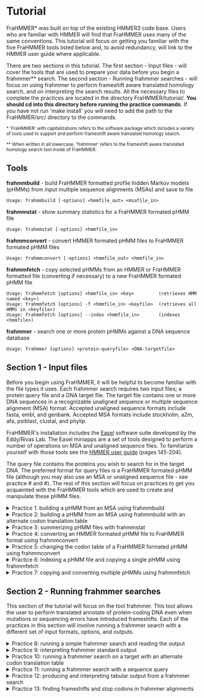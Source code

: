 # Tutorial

FraHMMER\* was built on top of the existing HMMER3 code base. Users who are familiar with HMMER will find that FraHMMER uses many of the same conventions. This tutorial will focus on getting you familiar with the five FraHMMER tools listed below and, to avoid redundancy, will link to the HMMER user guide where applicable. 

There are two sections in this tutorial. The first section - Input files - will cover the tools that are used to prepare your data before you begin a frahmmer\*\* search. The second section - Running frahmmer searches - will focus on using frahmmer to perform frameshift aware translated homology search, and on interpreting the search results. All the necessary files to complete the practices are located in the directory FraHMMER/tutorial/. **You should cd into this directory before running the practice commands**. If you have not run 'make install' you will need to add the path to the FraHMMER/src/ directory to the commands.

<sup>\* 'FraHMMER' with capitalizations refers to the software package which includes a variety of tools used to support and perform frameshift aware translated homology search. </sup>

<sup>\*\* When written in all lowercase, 'frahmmer' refers to the frameshift aware translated homology search tool inside of FraHMMER.</sup>


**Tools**
---

**frahmmbuild**   - build FraHMMER formatted profile hidden Markov models (pHMMs) from input multiple sequence alignments (MSAs) and save to file
```
Usage: frahmmbuild [-options] <hmmfile_out> <msafile_in>
```
**frahmmstat**   - show summary statistics for a FraHMMER formated pHMM file
```
Usage: frahmmstat [-options] <hmmfile_in>
```
**frahmmconvert** - convert HMMER formated pHMM files to FraHMMER formated pHMM files
```
Usage: frahmmconvert [-options] <hmmfile_out> <hmmfile_in>
```
**frahmmfetch**   - copy selected pHMMs from an HMMER or FraHMMER formatted file (converting if necessary) to a new FraHMMER formated pHMM file
```
Usage: frahmmfetch [options] <hmmfile_in> <key>         (retrieves HMM named <key>)
Usage: frahmmfetch [options] -f <hmmfile_in> <keyfile>  (retrieves all HMMs in <keyfile>)
Usage: frahmmfetch [options] --index <hmmfile_in>       (indexes <hmmfile>)
```
**frahmmer**      - search one or more protein pHMMs against a DNA sequence database
```
Usage: frahmmer [options] <protein-queryfile> <DNA-targetfile>
```


## Section 1 - Input files 

Before you begin using FraHMMER, it will be helpful to become familiar with the file types it uses. Each frahmmer search requires two input files; a protein query file and a DNA target file. The target file contains one or more DNA sequences in a recognizable unaligned sequence or multiple sequence alignment (MSA) format. Accepted unaligned sequence formats include fasta, embl, and genbank. Accepted MSA formats include stockholm, a2m, afa, psiblast, clustal, and phylip. 

FraHMMER's installation includes the [Easel](https://github.com/EddyRivasLab/easel) software suite developed by the Eddy/Rivas Lab.  The Easel miniapps are a set of tools designed to perform a number of operations on MSA and unaligned sequence files.  To familiarize yourself with those tools see the [HMMER user guide](http://eddylab.org/software/hmmer/Userguide.pdf) (pages 145-204). 

The query file contains the proteins you wish to search for in the target DNA. The preferred format for query files is a FraHMMER formated pHMM file (although you may also use an MSA or unaligned sequence file - see practice # and #). The rest of this section will focus on practices to get you acquainted with the FraHMMER tools which are used to create and manipulate these pHMM files.

<details><summary>Practice 1: building a pHMM from an MSA using frahmmbuild</summary>
<p>

The sensitivity of FraHMMER is powered, in large part, by the use of pHMMs. The pHMM files used by FraHMMER and nearly identical to the ones used by HMMER, but contain additional information needed to perform accurate frameshift-aware translations and provide reliable e-values. This additional information includes the frameshift rate and codon translation table to be used in the frahmmer search as well as tau and lambda values that define the curve for the pHMMs score distribution from the frameshift-aware Forward algorithm. If you would like more information on the other information in pHMM files see the [HMMER user guide](http://eddylab.org/software/hmmer/Userguide.pdf) (page 208). 
   
FraHMMER formated pHMMs can be created from MSA files using the tool frahmmbuild. The file MET.msa contains two stockholm formatted protein MSAs (note that stockholm is the only MSA format that allows multiple MSAs in a single file). You can build pHMMs from those MSAs and save them to the file MET.fhmm by running the following command: (note the file suffix '.fhmm' - this can help distinguish FraHMMER formated pHMM files from HMMER formatted ones, which often have the suffix '.hmm')
   
```bash
   % frahmmbuild MET.fhmm MET.msa
```
Now compare the summary output that is printed to your stdout to the text below (the exact CPU and elapsed time will vary):

```bash
# input alignment file:             MET.msa
# output HMM file:                  MET.fhmm
# - - - - - - - - - - - - - - - - - - - - - - - - - - - - - - - - - - - -

# idx    name                  nseq  alen  mlen fs_prob codon_tbl eff_nseq re/pos description
# ------ -------------------- ----- ----- ----- ------- --------- -------- ------ -----------
  1      metC                    11   483   409 0.01000         1     0.60  0.591 Cystathionine beta-lyase
  2      metG                    24   494   458 0.01000         1     0.62  0.589 Methionine--tRNA ligase

# CPU time: 4.38u 0.00s 00:00:04.38 Elapsed: 00:00:02.33
```
   
The following is a brief description of each of the above fields. 

```
idx            Number, in order of the MSA file.

name           Name of the pHMM.

nseq           Number of sequences in the alignment this pHMM was built from.

alen           Length of alignment - number of columns in the MSA.

mlen           Length of the pHMM - number of match states.
   
fs_prob        The probability assigned to a nucleotide insertion that results in a frameshift

codon_tbl      The NCBI codon translation table ID assumed for the target DNA

eff_nseq       Effective sequence number. This was the “effective” number of independent sequences that frahmmbuild’s default “entropy weighting” step decided on, given the phylogenetic similarity of the nseq sequences in the input alignment. 

re/pos         Mean positional relative entropy, in bits. This can be ignored by most users. 
   
description    Description of the protein family - may be blank.
```
</p>
</details>

<details><summary>Practice 2: building a pHMM from an MSA using frahmmbuild with an alternate codon translation table</summary>
<p>

One of the fields that distinguishes a FraHMMER formatted pHMM file from an HMMER formated pHMM file is an [NCBI codon translation table ID](https://www.ncbi.nlm.nih.gov/Taxonomy/Utils/wprintgc.cgi). The correct codon table depends on the origins of the target DNA you intend to search the pHMMs against. When you run a frahmmer search, selecting the correct codon table will produce the highest quality alignments. Ensuring that the pHMMs were built with that same codon table will produce the most accurate e-values for those alignments. 
   
By default, frahmmbuild will use the standard code employed by eukaryotic nuclear DNA. To use an alternate codon translation table include the option --ct followed by a table ID from the list below:

```bash
id  description
--- -----------------------------------
  1 Standard
  2 Vertebrate mitochondrial
  3 Yeast mitochondrial
  4 Mold, protozoan, coelenterate mitochondrial; Mycoplasma/Spiroplasma
  5 Invertebrate mitochondrial
  6 Ciliate, dasycladacean, Hexamita nuclear
  9 Echinoderm and flatworm mitochondrial
 10 Euplotid nuclear
 11 Bacterial, archaeal; and plant plastid
 12 Alternative yeast
 13 Ascidian mitochondrial
 14 Alternative flatworm mitochondrial
 16 Chlorophycean mitochondrial
 21 Trematode mitochondrial
 22 Scenedesmus obliquus mitochondrial
 23 Thraustochytrium mitochondrial
 24 Pterobranchia mitochondrial
 25 Candidate Division SR1 and Gracilibacteria
```

In practice 8 you will search the pHMMs in MET.msa against a target sequence from the genome of an endosymbiotic bacteria that uses codon table 4. Running the following command will build the pHMMs using the correct codon table for that target:
   
```bash
   % frahmmbuild --ct 4 MET-ct4.fhmm MET.msa
```
   
The summary output should be nearly identical to that in Practice 1, except for the output file name and the codon table field which should now say 4 for both pHMMs. 

</p>
</details>

<details><summary>Practice 3: summerizing pHMM files with frahmmstat</summary>
<p>

Since a pHMM file may contain any number of individual models, it is useful to be able to quickly summarize the contents. The tool frahmmstat is designed to provide such a summary for FraHMMER formated pHMM files.  The following command will summarize the pHMM file built in practice 1:
   
```bash
   % frahmmstat MET.fhmm
```
   
This command should produce the following output to stdout:

```bash
#
# idx    name                 accession        nseq eff_nseq   mlen fs_prob codon_tbl re/pos
# ------ -------------------- ------------ -------- -------- ------ ------- --------- ------
  1      metC                 -                  11     0.60    409 0.01000         1   0.53
  2      metG                 -                  24     0.62    458 0.01000         1   0.53
```

The fields are mainly the same as those produced by frahmmbuild, and detailed in practice 1, except for the accession field which may contain an alphanumeric identifier for the protein family or be left blank if no accession is listed for the pHMM. 

</p>
</details>

<details><summary>Practice 4: converting an HMMER formated pHMM file to FraHMMER format using frahmmconvert</summary>
<p>

If you have an existing HMMER formatted pHMM file and want to use it to run a frahmmer search, you will first need to convert it to the FraHMMER format using frahmmconvert. The file tRNA-proteins.hmm contains 12 pHMMs in HMMER3 format. The following command will create the FraHMMER formatted file tRNA-proteins.fhmm containing the same three pHMMs:

```bash
   % frahmmconvert XXX.fhmm XXX.hmm
```
Your summary output should match that shown below.
   
```
# input HMM file:                   tRNA-proteins.hmm
# output HMM file:                  tRNA-proteins.fhmm
# - - - - - - - - - - - - - - - - - - - - - - - - - - - - - - - - - - - -

# idx    name                  nseq  mlen fs_prob codon_tbl eff_nseq re/pos description
# ------ -------------------- ----- ----- ------- --------- -------- ------ -----------
  1      ATE_N                   30    78 0.01000         1     1.11  0.726 Arginine-tRNA-protein transferase, N terminus
  2      GlutR_N                 12   152 0.01000         1     0.87  0.590 Glutamyl-tRNAGlu reductase, N-terminal domain
  3      PTH2                    10   116 0.01000         1     0.74  0.589 Peptidyl-tRNA hydrolase PTH2
  4      RtcB                    30   459 0.01000         1     0.83  0.590 tRNA-splicing ligase RtcB
  5      TGT                     15   238 0.01000         1     0.80  0.589 Queuine tRNA-ribosyltransferase
  6      Thg1                    30   131 0.01000         1     0.69  0.589 tRNAHis guanylyltransferase
  7      Trm56                   11   121 0.01000         1     0.64  0.590 tRNA ribose 2'-O-methyltransferase, aTrm56
  8      tRNA-synt_1_2           30   185 0.01000         1     0.91  0.590 Leucyl-tRNA synthetase, Domain 2
  9      tRNA-synt_1c_C          14   192 0.01000         1     0.81  0.591 tRNA synthetases class I (E and Q), anti-codon binding domain
  10     tRNA-synt_2d            19   247 0.01000         1     0.73  0.592 tRNA synthetases class II core domain (F)
  11     tRNA-Thr_ED             12   136 0.01000         1     0.63  0.590 Archaea-specific editing domain of threonyl-tRNA synthetase
  12     TruB_C                  11    56 0.01000         1     1.64  0.994 tRNA Pseudouridine synthase II, C terminal
```

</p>
</details>

<details><summary>Practice 5: changing the codon table of a FraHMMER formated pHMM using frahmmconvert</summary>
<p>
 
You can also use frahmmconvert to change the codon table of an existing FraHMMER pHMM file using the --ct flag. This is faster than rebuilding from the original MSA.  The following command will create the file tRNA-proteins-ct11.fhmm containing the same 12 pHMMs as tRNA-proteins.fhmm but modified to use NCBI codon translation table 11:
   
```bash
   % frahmmconvert --ct 11 tRNA-proteins-ct11.fhmm tRNA-proteins.fhmm
```

This should produce the following output:
 
```
# input HMM file:                   tRNA-proteins.fhmm
# output HMM file:                  tRNA-proteins=ct11.fhmm
# - - - - - - - - - - - - - - - - - - - - - - - - - - - - - - - - - - - -

# idx    name                  nseq  mlen fs_prob codon_tbl eff_nseq re/pos description
# ------ -------------------- ----- ----- ------- --------- -------- ------ -----------
  1      ATE_N                   30    78 0.01000        11     1.11  0.726 Arginine-tRNA-protein transferase, N terminus
  2      GlutR_N                 12   152 0.01000        11     0.87  0.590 Glutamyl-tRNAGlu reductase, N-terminal domain
  3      PTH2                    10   116 0.01000        11     0.74  0.589 Peptidyl-tRNA hydrolase PTH2
  4      RtcB                    30   459 0.01000        11     0.83  0.590 tRNA-splicing ligase RtcB
  5      TGT                     15   238 0.01000        11     0.80  0.589 Queuine tRNA-ribosyltransferase
  6      Thg1                    30   131 0.01000        11     0.69  0.589 tRNAHis guanylyltransferase
  7      Trm56                   11   121 0.01000        11     0.64  0.590 tRNA ribose 2'-O-methyltransferase, aTrm56
  8      tRNA-synt_1_2           30   185 0.01000        11     0.91  0.590 Leucyl-tRNA synthetase, Domain 2
  9      tRNA-synt_1c_C          14   192 0.01000        11     0.81  0.591 tRNA synthetases class I (E and Q), anti-codon binding domain
  10     tRNA-synt_2d            19   247 0.01000        11     0.73  0.592 tRNA synthetases class II core domain (F)
  11     tRNA-Thr_ED             12   136 0.01000        11     0.63  0.590 Archaea-specific editing domain of threonyl-tRNA synthetase
  12     TruB_C                  11    56 0.01000        11     1.64  0.994 tRNA Pseudouridine synthase II, C terminal
# CPU time: 8.65u 0.00s 00:00:08.65 Elapsed: 00:00:08.67
```
 
</p>
</details>

<details><summary>Practice 6: indexing a pHMM file and copying a single pHMM using frahmmfetch </summary>
<p>

If you only need to search with a single pHMM but it is located in a file with multiple pHMMs, you can save time by copying the desired pHMM to a new file using frahmmfetch. If the original file contains a large number of pHMMs, you may want to create an index file to speed up the fetch process.  The following command will index the create the index file tRNA-proteins.fhmm.ssi for the FraHMMER pHMM file created in Practice 4. 
```bash
   % frahmmfetch --index tRNA-proteins.fhmm 
```
The summary output should read as follows:
   
```
Working...    done.
Indexed 12 HMMs (12 names and 12 accessions).
SSI index written to file tRNA-proteins.fhmm.ssi
```
Whether or not you choose to create an index you will need the name of the pHMM you wish to copy to use as a key. The command below will copy the pHMM PTH2 from the tRNA-proteins.fhmm.  The -o flag will direct the copied pHMM to the specified output file (PTH2.hmm in this case). Otherwise, it will be printed to standard out. 
```bash
   % frahmmfetch -o PTH2.fhmm tRNA-proteins.fhmm PTH2
```
The summary output should simply read as:
```
Retrieved HMM PTH2.
```
</p>
</details>

<details><summary>Practice 7: copying and converting multiple pHMMs using frahmmfetch </summary>
<p>

You can also use frahmmfetch to copy multiple pHMMs. To do so you will need to create a key file that contains the names of all the pHMMs you wish to copy, with one name per line, and use the -f flag. If the original pHMM file is in HMMER format frahmmfetch will automatically convert it to FraHMMER format. The following command will copy all 3 of the pHMMs listed in the key file tRNA-synthetases-key.txt from an HMMER formated pHMM file, convert them to FraHMMER format, and print them to the output file tRNA-synthetases.fhmm.
   
```bash
   % frahmmfetch -f -o tRNA-synthetases.fhmm tRNA-proteins.hmm tRNA-synthetases-key.txt
```
   
The summary output should simply read as:
   
```
Retrieved 3 HMMs.
```
   
As with frahmmconvert, you can also use the --ct flag with frahmmfetch to change the codon table.
   
</p>
</details>

## Section 2 - Running frahmmer searches

This section of the tutorial will focus on the tool frahmmer. This tool allows the user to perform translated annotate of protein-coding DNA even when mutations or sequencing errors have introduced frameshifts. Each of the practices in this section will involve running a frahmmer search with a different set of input formats,  options, and outputs. 

<details><summary>Practice 8: running a simple frahmmer search and reading the output</summary>
<p>

Every frahmmer search requires two inputs - the query and the target.  In this practice, you will use the single pHMM in the file PTH2.fhmm as the query.  For the target, you will use a single DNA sequence in the file target-PTH2.fa. The -o flag is used to direct the standard output to the file PTH2.out. 
   
```bash
   % frahmmer -o PTH2.out PTH2.fhmm target-PTH2.fa
```
 
See Practice 9 for a breakdown of the frahmmer standard output in PTH2.out
  
    
</p>
</details>

<details><summary>Practice 9: interpreting frahmmer standard output</summary>
<p>

The file PTH2.out contains the standard frahmmer output for a search between the query file PTH2.fhmm and the target file target-PTH2.fa. If you open this file you will see that it is organized into the following sections:
     
   1) File Header - lines begin with '#' and contain basic information about the search parameters
```
# query HMM file:                  PTH2.fhmm
# target sequence database:        target-PTH2.fa
# frameshift probability:          0.010000
# codon translation table          1
# output directed to file:         PTH2.out
# - - - - - - - - - - - - - - - - - - - - - - - - - - - - - - - - - - - -   
```
    
   2) Query Header - includes a summary of each query and a hits list sorted by E-value.  For each hit, the query header lists the E-value, bit score, and bias score adjustment (for more information on bias scores see pages 60-61 of the [HMMER user guide](http://eddylab.org/software/hmmer/Userguide.pdf).  This is followed by name of the target sequence where the hit was located, the target sequence position for the start and end of the alignment, the number of frameshifts and stop codons in that alignment, and finally a target description (which may be blank).

```
   Query:       PTH2  [M=116]
   Accession:   PF01981.11
   Description: Peptidyl-tRNA hydrolase PTH2
   Scores for complete hits:
    E-value  score  bias  Sequence     start    end  shifts  stops  Description
    ------- ------ -----  --------     -----  -----  ------  -----  -----------
    3.4e-34  110.1   0.3  PTH2-target    672    325       0      0
    4.2e-33  110.3   0.0  PTH2-target   1273   1731       0      0
    2.7e-27   91.6   0.2  PTH2-target   2659   2343       2      1
```
   
   3) Annotation Lines- for each hit listed in the query header, frahmmer will produce an annotation line containing useful information about the hit. After the line 'Annotation for each hit (and alignments):' these annotation lines (as well as the alignments) will appear, sorted first by target sequence and then by e-value.
   
       As in the query header, the annotations line lists the score, bias, and E-value for each hit. It also lists three types of coordinates for the hit - the alignment start and end coordinates for both the query (hmm-from & hmm-to) and the target (ali-from & ali-to), as well as the envelope coordinates (env-from & env-to). The envelope is the region of the target that frahmmer has identified as containing the homology (the hit alignment is always contained within the envelope). It is the envelope coordinates that bound the target subsequence used to calculate the score, bias, and E-value. An explanation of the characters seen after the coordinates ('.','[', & ']') can be found on page 38 of the [HMMER user guide](http://eddylab.org/software/hmmer/Userguide.pdf). The annotation line also lists the number of frameshifts and stop codons in the alignment (shift & stops), the full length of the target sequence (sq-len), and the alignment's accuracy score (acc) which is the average expected per residue accuracy of the alignment. 
       
       Below is the annotation line for the first hit in the file PTH2.out
  
```
Annotation for each hit (and alignments):
>> PTH2-target
    score  bias    Evalue   hmm-from    hmm-to     ali-from    ali-to     env-from    env-to    shifts  stops    sq-len    acc
   ------ ----- ---------   --------   -------    --------- ---------    --------- ---------    ------  ----- ---------   ----
 !  110.1   0.3   3.4e-34          2       116 .]       672       325 ..       675       325 ..      0      0      3000   0.92
```
   
   4) Alignment - Bellow each annotation line frahmmer prints the alignment for that query-target hit. A typical frahmmer alignment will contain at least the following five rows (in order from top to bottom): (1) the query row, (2) the match row, (3) the translation row, (4) the target row, and (5) the posterior probability row. If the pHMM was built from an MSA containing consensus structure or reference annotations those will be visible on separate CS and RF rows above the query row.  There are also three types of columns: (1) a match in which a query amino is aligned to a target codon or quasi-codon, (2) a deletion in which the query amino acid is aligned to target gap characters, or (3) an insertion in which the target codon is aligned to a query gap character. 
   
       The query row begins with the name of the query pHMM followed by the coordinates of the first amino acid on that line of the alignment and ends with the coordinates of the last amino acid on that line of the alignment. For each column, the query row shows either the query consensus letter, for matches and deletions, or a gap character ('.') for insertions. 
   
       The target row begins with the name of the target sequence followed by the coordinates of the first nucleotide on that line of the alignment and ends with the coordinates of the last nucleotide on that line of the alignment. For each column, the target row shows the target codon or pseudo-codon that has been aligned to the query. In the case of a deletion, the target line will print three gap characters ('---') in place of the codon. 
   
       The translation row shows the amino acid translations of the codons and pseudo-codons on the target row.  The match row shows which columns in the alignment are positive scoring. Exact matches are shown as the matched amino acid residue (in lowercase) and positive scoring mismatches are shown as a '+'. Finally, the posterior probability (PP) row gives the expected accuracy for each position of the alignment.
   
       Below is the first line of the first alignment in the file PTH2.out.  It contains a CS row in addition to the five basic rows detailed above.  All the columns in this line of the alignment are matches and, as there are no frameshifts, no quasi-codons are present. 

```
  Alignment:
  score: 110.1 bits
                    E    E    E    E    E    E    E    E    S    C    C    S    S    -    H    H    H    H    H    H    H    H    H    H    H  CS
         PTH2   2   l    k    q    v    i    v    v    r    t    d    l    k    m    g    k    G    k    l    a    a    q    v    a    h    a   26
                    +    k         v    +    v    v    r    t    d    l         m    +    k    G    k    +    a    a    q    +    +    h    a
                    V    K    L    V    L    V    V    R    T    D    L    G    M    T    K    G    K    I    A    A    Q    C    S    H    A
  PTH2-target 672  GTG  AAG  CTT  GTG  CTG  GTT  GTG  AGG  ACA  GAT  CTG  GGC  ATG  ACC  AAA  GGC  AAA  ATC  GCC  GCC  CAG  TGC  TCG  CAT  GCA  598
                    8    9    9    *    *    *    *    *    *    *    *    *    *    *    *    *    *    *    *    *    *    *    *    *    *   PP
```
      
   5) Query Footer - each query's output will conclude with a footer that provides information about the hit filtering process inside frahmmer.  The average user can ignore this data.  For those who are interested, more information on these data can be found on page 54 of the [HMMER user guide](http://eddylab.org/software/hmmer/Userguide.pdf).  There will also be a couple of lines listing run times and a line with just '//', indicating the end of the output for the query.
   
       Bellow is the query footer from PTH2.out.

```
Internal pipeline statistics summary:
-------------------------------------
Query model(s):                            1  (116 nodes)
Target sequence(s):                        1  (6000 residues searched)
Residues passing SSV filter:            1503  (0.251); expected (0.02)
Residues passing bias filter:           1503  (0.251); expected (0.02)
Residues passing Vit filter:            1401  (0.234); expected (0.001)
Residues passing Fwd filter:            1961  (0.327); expected (1e-05)
Total number of hits:                      3  (0.187)
# CPU time: 0.04u 0.01s 00:00:00.05 Elapsed: 00:00:00.05
# Mc/sec: 12.20
//
```
   
   6) File Footer - If frahmmer did not encounter any errors the last line of the file will simply read '[ok]'
   
</p>
</details>


<details><summary>Practice 10: running a frahmmer search on a target with an alternate codon translation table</summary>
<p>

As discussed in Practice 2, some DNA sequences use alternate codon translation tables. For frahmmer searches that use such DNA as the target, the best results are achieved by specifying the correct codon table both during the actual search and when building the pHMMs. In this  Practice you will first attempt to run a frahmmer search with a mismatch between the codon table specified for the target and the codon table used to build the pHMM, resulting in an error message.  

Run the following command to search the pHMMs in MET.hmm, which you built in Practice 1 using the standard codon translation, against the target DNA in the file seq2.fa that you will specify as using codon table 4 with the --ct flag

```bash
   % frahmmer --ct 4 -o MET.out MET.hmm seq2.fa
```
   
This will result in the following error message:

```bash
   Error: Requested codon translation tabel ID 4 does not match the codon translation tabel ID of the HMM file MET.hmm. Please run frahmmcovert with option '--ct 4'.
```

To avoid this error we need to use the pHMM file with the correct codon translation table by running the following command:

```bash
   % frahmmer --ct 4 -o MET.out MET-ct4.hmm seq2.fa
```
The file MET.out should contain a single hit between each of the pHMMS in MET-ct4.hmm and the DNA sequence.
   
</p>
</details>

<details><summary>Practice 11: running a frahmmer search with a sequence query</summary>
<p>

If you do not wish to build the query pHMMs ahead of time, frahmmer can build them for you on the fly. However, depending on the number and length of the proteins, building pHMMs can be time-consuming.  If you chose to use a sequence query file (unaligned sequences or MSAs) it is recommended that you save the pHMMs to use in any subsequent searches.  The following command uses the unaligned sequences in the file Rib-Seqs.fa as the queries, building a pHMM for each one.   The '--hmmout' flag will direct frahmmer to print those pHMMs to the file Rib-Seqs.hmm.

```bash
   % frahmmer --hmmout Rib-Seqs.hmm -o Rib-Seqs.out Rib-Seqs.fa seq1.fa
```
</p>
</details>

<details><summary>Practice 12: producing and interpreting tabular output from a frahmmer search</summary>
<p>
   
</p>
</details>

<details><summary>Practice 13: finding frameshifts and stop codons in frahmmer alignments </summary>
<p>
   
</p>
</details>


